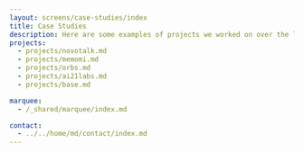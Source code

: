 ```yaml
---
layout: screens/case-studies/index
title: Case Studies
description: Here are some examples of projects we worked on over the last few months. This will help you understand our work principles, and how we can change your futures.
projects:
  - projects/novotalk.md
  - projects/memomi.md
  - projects/orbs.md
  - projects/ai21labs.md
  - projects/base.md

marquee:
  - /_shared/marquee/index.md

contact:
  - ../../home/md/contact/index.md
---
```

